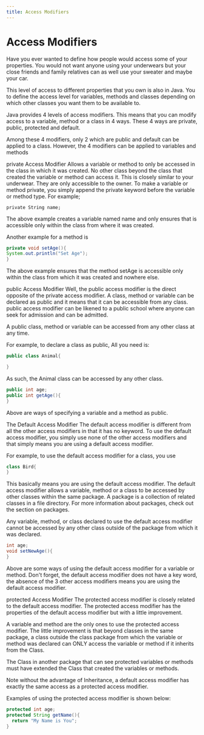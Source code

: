 ```yaml
---
title: Access Modifiers
---
```

# Access Modifiers

Have you ever wanted to define how people would access some of your properties. You would not want anyone using your underwears but your close friends and family relatives can as well use your sweater and maybe your car.

This level of access to different properties that you own is also in Java. You to define the access level for variables, methods and classes depending on which other classes you want them to be available to.

Java provides 4 levels of access modifiers. This means that you can modify access to a variable, method or a class in 4 ways. These 4 ways are private, public, protected and default.

Among these 4 modifiers, only 2 which are public and default can be applied to a class. However, the 4 modifiers can be applied to variables and methods

private Access Modifier
Allows a variable or method to only be accessed in the class in which it was created. No other class beyond the class that created the variable or method can access it. This is closely similar to your underwear. They are only accessible to the owner. To make a variable or method private, you simply append the private keyword before the variable or method type. For example;

`private String name;`
       
 The above example creates a variable named name and only ensures that is accessible only within the class from where it was created.
 
 Another example for a method is
 ```java
 private void setAge(){
 System.out.println("Set Age");
 }
 ```
 The above example ensures that the method setAge is accessible only within the class from which it was created and nowhere else.
 
 public Access Modifier
 Well, the public access modifier is the direct opposite of the private access modifier. A class, method or variable can be declared as public and it means that it can be accessible from any class. public access modifier can be likened to a public school where anyone can seek for admission and can be admitted.
 
 A public class, method or variable can be accessed from any other class at any time.
 
 For example, to declare a class as public, All you need is:
 ```java
 public class Animal{
 
 }
 ```
    
 As such, the Animal class can be accessed by any other class.
```java
public int age;
public int getAge(){
}
```
    
Above are ways of specifying a variable and a method as public.

The Default Access Modifier
The default access modifier is different from all the other access modifiers in that it has no keyword. To use the default access modifier, you simply use none of the other access modifiers and that simply means you are using a default access modifier.

For example, to use the default access modifier for a class, you use

```java
class Bird{
}
```
    
This basically means you are using the default access modifier. The default access modifier allows a variable, method or a class to be accessed by other classes within the same package. A package is a collection of related classes in a file directory. For more information about packages, check out the section on packages.

Any variable, method, or class declared to use the default access modifier cannot be accessed by any other class outside of the package from which it was declared.
```java
int age;
void setNewAge(){
}
```
    
Above are some ways of using the default access modifier for a variable or method.
Don't forget, the default access modifier does not have a key word, the absence of the 3 other access modifiers means you are using the default access modifier.

protected Access Modifier
The protected access modifier is closely related to the default access modifier. The protected access modifier has the properties of the default access modifier but with a little improvement.

A variable and method are the only ones to use the protected access modifier. The little improvement is that beyond classes in the same package, a class outside the class package from which the variable or method was declared can ONLY access the variable or method if it inherits from the Class.

The Class in another package that can see protected variables or methods must have extended the Class that created the variables or methods.

Note without the advantage of Inheritance, a default access modifier has exactly the same access as a protected access modifier.

Examples of using the protected access modifier is shown below:
```java
protected int age;
protected String getName(){
  return "My Name is You";
}
```
    
